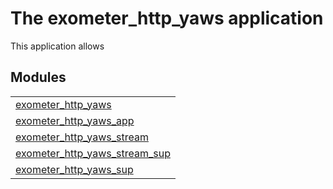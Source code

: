 

# The exometer_http_yaws application #
This application allows

## Modules ##


<table width="100%" border="0" summary="list of modules">
<tr><td><a href="exometer_http_yaws.md" class="module">exometer_http_yaws</a></td></tr>
<tr><td><a href="exometer_http_yaws_app.md" class="module">exometer_http_yaws_app</a></td></tr>
<tr><td><a href="exometer_http_yaws_stream.md" class="module">exometer_http_yaws_stream</a></td></tr>
<tr><td><a href="exometer_http_yaws_stream_sup.md" class="module">exometer_http_yaws_stream_sup</a></td></tr>
<tr><td><a href="exometer_http_yaws_sup.md" class="module">exometer_http_yaws_sup</a></td></tr></table>

